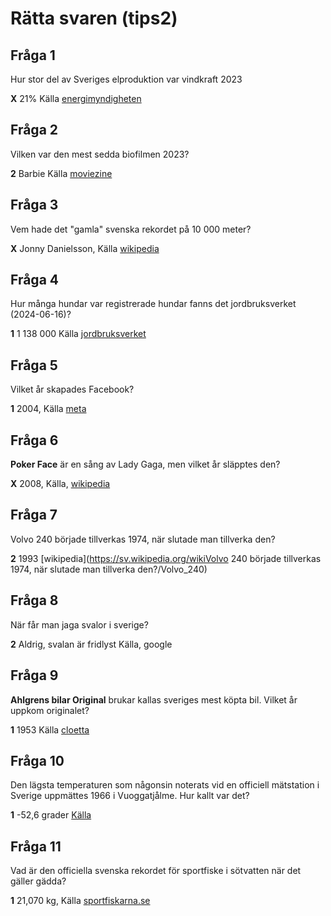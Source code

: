 # Rätta svaren (tips2)

## Fråga 1

Hur stor del av Sveriges elproduktion var vindkraft 2023

**X** 21% Källa [energimyndigheten](https://www.energimyndigheten.se/nyhetsarkiv/2024/ar-2023-bidrog-vindkraften-med-cirka-21-procent-till-sveriges-elproduktion/)

## Fråga 2

Vilken var den mest sedda biofilmen 2023?

**2** Barbie Källa [moviezine](https://www.moviezine.se/nyheter/filmtoppen-2023-mest-sedda-biofilmerna-sverige)

## Fråga 3

Vem hade det "gamla" svenska rekordet på 10 000 meter?

**X** Jonny Danielsson, Källa [wikipedia](https://sv.wikipedia.org/wiki/Andreas_Almgren)

## Fråga 4

Hur många hundar var registrerade hundar fanns det jordbruksverket (2024-06-16)?

**1** 1 138 000
Källa [jordbruksverket](https://jordbruksverket.se/e-tjanster-databaser-och-appar/e-tjanster-och-databaser-djur/hundregistret/statistik-ur-hundregistret)

## Fråga 5

Vilket år skapades Facebook?

**1** 2004, Källa [meta](https://about.meta.com/se/media-gallery/executives/mark-zuckerberg/)

## Fråga 6

**Poker Face** är en sång av Lady Gaga, men vilket år släpptes den?

**X** 2008, Källa, [wikipedia](https://sv.wikipedia.org/wiki/Poker_Face)

## Fråga 7

Volvo 240 började tillverkas 1974, när slutade man tillverka den?

**2** 1993 [wikipedia](<https://sv.wikipedia.org/wikiVolvo> 240 började tillverkas 1974, när slutade man tillverka den?/Volvo_240)

## Fråga 8

När får man jaga svalor i sverige?

**2** Aldrig, svalan är fridlyst Källa, google

## Fråga 9

**Ahlgrens bilar Original** brukar kallas sveriges mest köpta bil. Vilket år uppkom originalet?

**1** 1953 Källa [cloetta](https://www.cloetta.se/produkter/ahlgrens-bilar-original-160g/)

## Fråga 10

Den lägsta temperaturen som någonsin noterats vid en officiell mätstation i Sverige uppmättes 1966 i Vuoggatjålme. Hur kallt var det?

**1** -52,6 grader [Källa](https://www.svt.se/vader/minus-40-vartannat-ar-har-ar-sveriges-koldhal)

## Fråga 11

Vad är den officiella svenska rekordet för sportfiske i sötvatten när det gäller gädda?

**1** 21,070 kg, Källa [sportfiskarna.se](https://www.sportfiskarna.se/Storfiskregistret/Sportfiskerekord-s%C3%B6tvatten)
